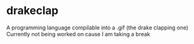 # drakeclap
A programming language compilable into a .gif (the drake clapping one)
Currently not being worked on cause I am taking a break
